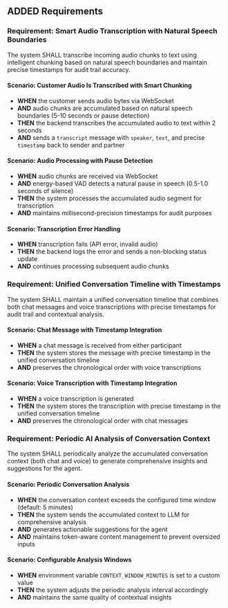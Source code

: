 ## ADDED Requirements

### Requirement: Smart Audio Transcription with Natural Speech Boundaries
The system SHALL transcribe incoming audio chunks to text using intelligent chunking based on natural speech boundaries and maintain precise timestamps for audit trail accuracy.

#### Scenario: Customer Audio Is Transcribed with Smart Chunking
- **WHEN** the customer sends audio bytes via WebSocket
- **AND** audio chunks are accumulated based on natural speech boundaries (5-10 seconds or pause detection)
- **THEN** the backend transcribes the accumulated audio to text within 2 seconds
- **AND** sends a `transcript` message with `speaker`, `text`, and precise `timestamp` back to sender and partner

#### Scenario: Audio Processing with Pause Detection
- **WHEN** audio chunks are received via WebSocket
- **AND** energy-based VAD detects a natural pause in speech (0.5-1.0 seconds of silence)
- **THEN** the system processes the accumulated audio segment for transcription
- **AND** maintains millisecond-precision timestamps for audit purposes

#### Scenario: Transcription Error Handling
- **WHEN** transcription fails (API error, invalid audio)
- **THEN** the backend logs the error and sends a non-blocking status update
- **AND** continues processing subsequent audio chunks

### Requirement: Unified Conversation Timeline with Timestamps
The system SHALL maintain a unified conversation timeline that combines both chat messages and voice transcriptions with precise timestamps for audit trail and contextual analysis.

#### Scenario: Chat Message with Timestamp Integration
- **WHEN** a chat message is received from either participant
- **THEN** the system stores the message with precise timestamp in the unified conversation timeline
- **AND** preserves the chronological order with voice transcriptions

#### Scenario: Voice Transcription with Timestamp Integration
- **WHEN** a voice transcription is generated
- **THEN** the system stores the transcription with precise timestamp in the unified conversation timeline
- **AND** preserves the chronological order with chat messages

### Requirement: Periodic AI Analysis of Conversation Context
The system SHALL periodically analyze the accumulated conversation context (both chat and voice) to generate comprehensive insights and suggestions for the agent.

#### Scenario: Periodic Conversation Analysis
- **WHEN** the conversation context exceeds the configured time window (default: 5 minutes)
- **THEN** the system sends the accumulated context to LLM for comprehensive analysis
- **AND** generates actionable suggestions for the agent
- **AND** maintains token-aware content management to prevent oversized inputs

#### Scenario: Configurable Analysis Windows
- **WHEN** environment variable `CONTEXT_WINDOW_MINUTES` is set to a custom value
- **THEN** the system adjusts the periodic analysis interval accordingly
- **AND** maintains the same quality of contextual insights